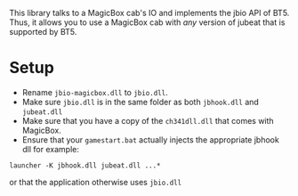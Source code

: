 This library talks to a MagicBox cab's IO and implements the jbio API of BT5. Thus, it allows you to
use a MagicBox cab with *any* version of jubeat that is supported by BT5.

# Setup

- Rename `jbio-magicbox.dll` to `jbio.dll`.
- Make sure `jbio.dll` is in the same folder as both `jbhook.dll` and `jubeat.dll`
- Make sure that you have a copy of the `ch341dll.dll` that comes with MagicBox.
- Ensure that your `gamestart.bat` actually injects the appropriate jbhook dll for example:

```
launcher -K jbhook.dll jubeat.dll ...*
```

or that the application otherwise uses `jbio.dll`
